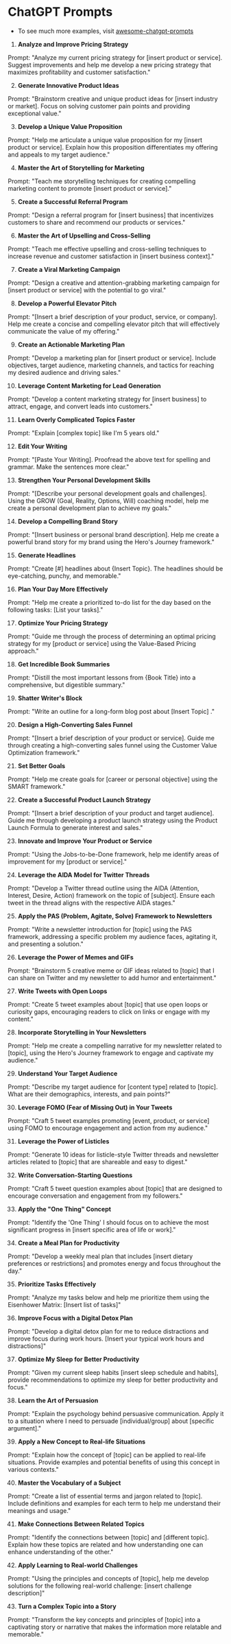 # ChatGPT Prompts

- To see much more examples, visit [awesome-chatgpt-prompts](https://github.com/OsmanKAYI/awesome-chatgpt-prompts)

1. **Analyze and Improve Pricing Strategy**

Prompt: "Analyze my current pricing strategy for [insert product or service]. Suggest improvements and help me develop a new pricing strategy that maximizes profitability and customer satisfaction."

2. **Generate Innovative Product Ideas**

Prompt: "Brainstorm creative and unique product ideas for [insert industry or market]. Focus on solving customer pain points and providing exceptional value."

3. **Develop a Unique Value Proposition**

Prompt: "Help me articulate a unique value proposition for my [insert product or service]. Explain how this proposition differentiates my offering and appeals to my target audience."

4. **Master the Art of Storytelling for Marketing**

Prompt: "Teach me storytelling techniques for creating compelling marketing content to promote [insert product or service]."

5. **Create a Successful Referral Program**

Prompt: "Design a referral program for [insert business] that incentivizes customers to share and recommend our products or services."

6. **Master the Art of Upselling and Cross-Selling**

Prompt: "Teach me effective upselling and cross-selling techniques to increase revenue and customer satisfaction in [insert business context]."

7. **Create a Viral Marketing Campaign**

Prompt: "Design a creative and attention-grabbing marketing campaign for [insert product or service] with the potential to go viral."

8. **Develop a Powerful Elevator Pitch**

Prompt: "[Insert a brief description of your product, service, or company]. Help me create a concise and compelling elevator pitch that will effectively communicate the value of my offering."

9. **Create an Actionable Marketing Plan**

Prompt: "Develop a marketing plan for [insert product or service]. Include objectives, target audience, marketing channels, and tactics for reaching my desired audience and driving sales."

10. **Leverage Content Marketing for Lead Generation**

Prompt: "Develop a content marketing strategy for [insert business] to attract, engage, and convert leads into customers."

11. **Learn Overly Complicated Topics Faster**

Prompt: "Explain [complex topic] like I'm 5 years old."

12. **Edit Your Writing**

Prompt: "[Paste Your Writing]. Proofread the above text for spelling and grammar. Make the sentences more clear."

13. **Strengthen Your Personal Development Skills**

Prompt: "[Describe your personal development goals and challenges]. Using the GROW (Goal, Reality, Options, Will) coaching model, help me create a personal development plan to achieve my goals."

14. **Develop a Compelling Brand Story**

Prompt: "[Insert business or personal brand description]. Help me create a powerful brand story for my brand using the Hero's Journey framework."

15. **Generate Headlines**

Prompt: "Create [#] headlines about {Insert Topic}. The headlines should be eye-catching, punchy, and memorable."

16. **Plan Your Day More Effectively**

Prompt: "Help me create a prioritized to-do list for the day based on the following tasks: [List your tasks]."

17. **Optimize Your Pricing Strategy**

Prompt: "Guide me through the process of determining an optimal pricing strategy for my [product or service] using the Value-Based Pricing approach."

18. **Get Incredible Book Summaries**

Prompt: "Distill the most important lessons from {Book Title} into a comprehensive, but digestible summary."

19. **Shatter Writer's Block**

Prompt: "Write an outline for a long-form blog post about [Insert Topic] ."

20. **Design a High-Converting Sales Funnel**

Prompt: "[Insert a brief description of your product or service]. Guide me through creating a high-converting sales funnel using the Customer Value Optimization framework."

21. **Set Better Goals**

Prompt: "Help me create goals for [career or personal objective] using the SMART framework."

22. **Create a Successful Product Launch Strategy**

Prompt: "[Insert a brief description of your product and target audience]. Guide me through developing a product launch strategy using the Product Launch Formula to generate interest and sales."

23. **Innovate and Improve Your Product or Service**

Prompt: "Using the Jobs-to-be-Done framework, help me identify areas of improvement for my [product or service]."

24. **Leverage the AIDA Model for Twitter Threads**

Prompt: "Develop a Twitter thread outline using the AIDA (Attention, Interest, Desire, Action) framework on the topic of [subject]. Ensure each tweet in the thread aligns with the respective AIDA stages."

25. **Apply the PAS (Problem, Agitate, Solve) Framework to Newsletters**

Prompt: "Write a newsletter introduction for [topic] using the PAS framework, addressing a specific problem my audience faces, agitating it, and presenting a solution."

26. **Leverage the Power of Memes and GIFs**

Prompt: "Brainstorm 5 creative meme or GIF ideas related to [topic] that I can share on Twitter and my newsletter to add humor and entertainment."

27. **Write Tweets with Open Loops**

Prompt: "Create 5 tweet examples about [topic] that use open loops or curiosity gaps, encouraging readers to click on links or engage with my content."

28. **Incorporate Storytelling in Your Newsletters**

Prompt: "Help me create a compelling narrative for my newsletter related to [topic], using the Hero's Journey framework to engage and captivate my audience."

29. **Understand Your Target Audience**

Prompt: "Describe my target audience for [content type] related to [topic]. What are their demographics, interests, and pain points?"

30. **Leverage FOMO (Fear of Missing Out) in Your Tweets**

Prompt: "Craft 5 tweet examples promoting [event, product, or service] using FOMO to encourage engagement and action from my audience."

31. **Leverage the Power of Listicles**

Prompt: "Generate 10 ideas for listicle-style Twitter threads and newsletter articles related to [topic] that are shareable and easy to digest."

32. **Write Conversation-Starting Questions**

Prompt: "Craft 5 tweet question examples about [topic] that are designed to encourage conversation and engagement from my followers."

33. **Apply the "One Thing" Concept**

Prompt: "Identify the 'One Thing' I should focus on to achieve the most significant progress in [insert specific area of life or work]."

34. **Create a Meal Plan for Productivity**

Prompt: "Develop a weekly meal plan that includes [insert dietary preferences or restrictions] and promotes energy and focus throughout the day."

35. **Prioritize Tasks Effectively**

Prompt: "Analyze my tasks below and help me prioritize them using the Eisenhower Matrix: [Insert list of tasks]"

36. **Improve Focus with a Digital Detox Plan**

Prompt: "Develop a digital detox plan for me to reduce distractions and improve focus during work hours. [Insert your typical work hours and distractions]"

37. **Optimize My Sleep for Better Productivity**

Prompt: "Given my current sleep habits [insert sleep schedule and habits], provide recommendations to optimize my sleep for better productivity and focus."

38. **Learn the Art of Persuasion**

Prompt: "Explain the psychology behind persuasive communication. Apply it to a situation where I need to persuade [individual/group] about [specific argument]."

39. **Apply a New Concept to Real-life Situations**

Prompt: "Explain how the concept of [topic] can be applied to real-life situations. Provide examples and potential benefits of using this concept in various contexts."

40. **Master the Vocabulary of a Subject**

Prompt: "Create a list of essential terms and jargon related to [topic]. Include definitions and examples for each term to help me understand their meanings and usage."

41. **Make Connections Between Related Topics**

Prompt: "Identify the connections between [topic] and [different topic]. Explain how these topics are related and how understanding one can enhance understanding of the other."

42. **Apply Learning to Real-world Challenges**

Prompt: "Using the principles and concepts of [topic], help me develop solutions for the following real-world challenge: [insert challenge description]"

43. **Turn a Complex Topic into a Story**

Prompt: "Transform the key concepts and principles of [topic] into a captivating story or narrative that makes the information more relatable and memorable."

